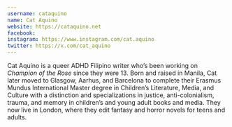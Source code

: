 ```yaml
---
username: cataquino
name: Cat Aquino
website: https://cataquino.net
facebook: 
instagram: https://www.instagram.com/cat.aquino
twitter: https://x.com/cat_aquino
---
```

Cat Aquino is a queer ADHD Filipino writer who’s been working on *Champion of the Rose* since they were 13. Born and raised in Manila, Cat later moved to Glasgow, Aarhus, and Barcelona to complete their Erasmus Mundus International Master degree in Children’s Literature, Media, and Culture with a distinction and specializations in justice, anti-colonialism, trauma, and memory in children’s and young adult books and media. They now live in London, where they edit fantasy and horror novels for teens and adults.